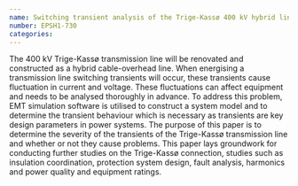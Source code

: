 ```yaml
---
name: Switching transient analysis of the Trige-Kassø 400 kV hybrid line
number: EPSH1-730
categories: 
---
```


The 400 kV Trige-Kassø transmission line will be renovated and constructed as a hybrid cable-overhead line.
When energising a transmission line switching transients will occur, these transients cause fluctuation in current and voltage.
These fluctuations can affect equipment and needs to be analysed thoroughly in advance.
To address this problem, EMT simulation software is utilised to construct a system model and to determine the transient behaviour which is necessary as transients are key design parameters in power systems.
The purpose of this paper is to determine the severity of the transients of the Trige-Kassø transmission line and whether or not they cause problems. 
This paper lays groundwork for conducting further studies on the Trige-Kassø connection, studies such as insulation coordination, protection system design, fault analysis, harmonics and power quality and equipment ratings. 